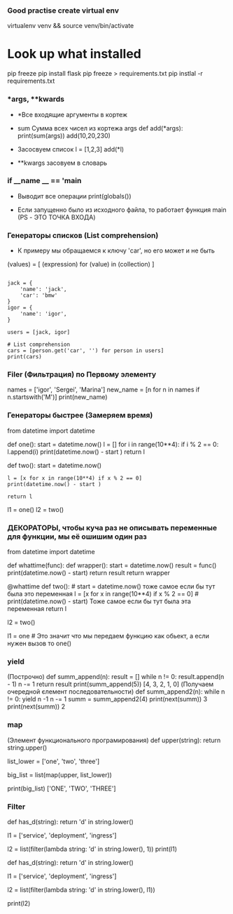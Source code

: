 ### Good practise create virtual env

virtualenv venv && source venv/bin/activate
# Look up what installed
pip freeze
pip install flask
pip freeze > requirements.txt
pip instlal -r requirements.txt

### *args, **kwards
* *Все входящие аргументы в кортеж
* sum Сумма всех чисел из кортежа args
def add(*args):
    print(sum(args))
add(10,20,230)

* Засосвуем список 
l = [1,2,3]
add(*l)

* **kwargs засовуем в словарь

###  if __name __ == '__main__

* Выводит все операции
print(globals())

* Если запущенно было из исходного файла, то работает функция main (PS - ЭТО ТОЧКА ВХОДА)

### Генераторы списков (List comprehension)
* К примеру мы обращаемся к ключу 'car', но его может и не быть

(values) = [ (expression) for (value) in (collection) ]

```

jack = {
    'name': 'jack',
    'car': 'bmw'
}
igor = {
    'name': 'igor',
}

users = [jack, igor]

# List comprehension
cars = [person.get('car', '') for person in users]
print(cars)

```

### Filer (Фильтрация) по Первому элементу 

names = ['igor', 'Sergei', 'Marina']
new_name = [n for n in names if n.startswith('M')]
print(new_name)

### Генераторы быстрее (Замеряем время)


from datetime import datetime

def one():
    start = datetime.now()
    l = []
    for i in range(10**4):
        if i % 2 == 0:
            l.append(i)
    print(datetime.now() - start )
    return l

def two():
    start = datetime.now()

    l = [x for x in range(10**4) if x % 2 == 0]
    print(datetime.now() - start )

    return l

l1 = one()
l2 = two()


### ДЕКОРАТОРЫ, чтобы куча раз не описывать переменные для функции, мы её ошишим один раз


from datetime import datetime

def whattime(func):
    def wrapper():
        start = datetime.now()
        result = func()
        print(datetime.now() - start)
        return result
    return wrapper


@whattime
def two():
    # start = datetime.now() тоже самое если бы тут была это переменная 
    l = [x for x in range(10**4) if x % 2 == 0]
    # print(datetime.now() - start) Тоже самое если бы тут была эта переменная 
    return l

l2 = two()

l1 = one     # Это значит что мы передаем функцию как обьект, а если нужен вызов то one()


### yield
(Построчно)
def summ_append(n):
    result = []
    while n != 0:
        result.append(n - 1)
        n -= 1
    return result
print(summ_append(5))
[4, 3, 2, 1, 0]
(Получаем очередной єлемент последовательности)
def summ_append2(n):
    while n != 0:
        yield n -1
        n -= 1
summ = summ_append2(4)
print(next(summ))
3
print(next(summ))
2

### map
(Элемент функционального програмирования)
def upper(string):
    return string.upper()

list_lower = ['one', 'two', 'three']

big_list = list(map(upper, list_lower))

print(big_list)
['ONE', 'TWO', 'THREE']

### Filter
def has_d(string):
    return 'd' in string.lower()

l1 = ['service', 'deployment', 'ingress']

l2 = list(filter(lambda string: 'd' in string.lower(), 1))
print(l1)


def has_d(string):
    return 'd' in string.lower()

l1 = ['service', 'deployment', 'ingress']

l2 = list(filter(lambda string: 'd' in string.lower(), l1))


print(l2)
